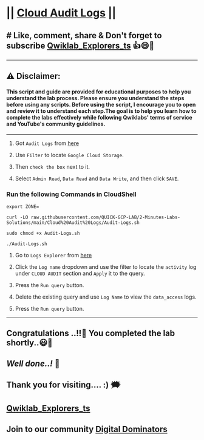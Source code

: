 # || [Cloud Audit Logs](https://www.cloudskillsboost.google/paths/31/course_templates/99/labs/432519) ||

## # Like, comment, share & Don't forget to subscribe [Qwiklab_Explorers_ts](https://youtube.com/@titashshil?si=RgamNu1dc9jVIbJN) 👍😄🤝

---
## ⚠️ **Disclaimer:**
#### This script and guide are provided for educational purposes to help you understand the lab process. Please ensure you understand the steps before using any scripts. Before using the script, I encourage you to open and review it to understand each step.The goal is to help you learn how to complete the labs effectively while following Qwiklabs' terms of service and YouTube's community guidelines.
---

1. Got `Audit Logs` from [here](https://console.cloud.google.com/iam-admin/audit)

2. Use `Filter` to locate `Google Cloud Storage`.

3. Then `check the box` next to it.

4. Select `Admin Read`, `Data Read` and `Data Write`, and then click `SAVE`.

### Run the following Commands in CloudShell

```
export ZONE=
```
```
curl -LO raw.githubusercontent.com/QUICK-GCP-LAB/2-Minutes-Labs-Solutions/main/Cloud%20Audit%20Logs/Audit-Logs.sh

sudo chmod +x Audit-Logs.sh

./Audit-Logs.sh
```

1. Go to `Logs Explorer` from [here](https://console.cloud.google.com/logs/query)

2. Click the `Log name` dropdown and use the filter to locate the `activity` log under `CLOUD AUDIT` section and `Apply` it to the query.

3. Press the `Run query` button.

4. Delete the existing query and use `Log Name` to view the `data_access` logs.

5. Press the `Run query` button.

---

## Congratulations ..!!🎉  You completed the lab shortly..😃💯

## *Well done..!* 👏

## Thank you for visiting.... :) 🗯️

## [Qwiklab_Explorers_ts](https://youtube.com/@titashshil?si=RgamNu1dc9jVIbJN)

## Join to our community [Digital Dominators](https://chat.whatsapp.com/J0o1beFGCHfJ8ZHGKjcqkd)

